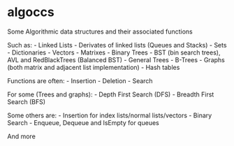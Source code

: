 # algoccs
Some Algorithmic data structures and their associated functions

Such as:
	- Linked Lists
	- Derivates of linked lists (Queues and Stacks)
    - Sets
    - Dictionaries
    - Vectors
    - Matrixes
	- Binary Trees
	- BST (bin search trees), AVL and RedBlackTrees (Balanced BST)
	- General Trees
	- B-Trees
	- Graphs (both matrix and adjacent list implementation)
	- Hash tables
	

Functions are often:
	- Insertion
	- Deletion
	- Search
	
For some (Trees and graphs):
	- Depth First Search (DFS)
	- Breadth First Search (BFS)
	
Some others are:
	- Insertion for index lists/normal lists/vectors 
	- Binary Search
	- Enqueue, Dequeue and IsEmpty for queues
	
And more
